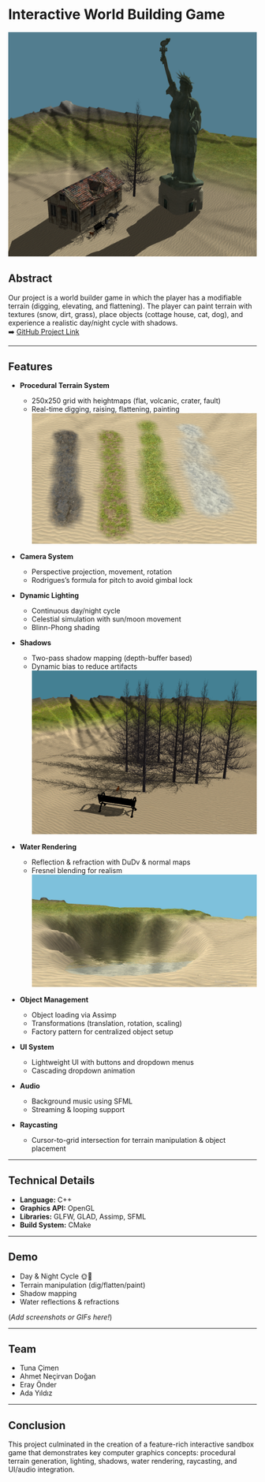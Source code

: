 # Interactive World Building Game

![Demo Screenshot](./screenshots/Objects.png)

## Abstract

Our project is a world builder game in which the player has a modifiable terrain (digging, elevating, and flattening). The player can paint terrain with textures (snow, dirt, grass), place objects (cottage house, cat, dog), and experience a realistic day/night cycle with shadows.  
➡️ [GitHub Project Link](https://github.com/ErayOnder/TerrainDemo)

---

## Features

- **Procedural Terrain System**

  - 250x250 grid with heightmaps (flat, volcanic, crater, fault)
  - Real-time digging, raising, flattening, painting  
    ![Demo Screenshot](./screenshots/TexturePaint.png)

- **Camera System**

  - Perspective projection, movement, rotation
  - Rodrigues’s formula for pitch to avoid gimbal lock

- **Dynamic Lighting**

  - Continuous day/night cycle
  - Celestial simulation with sun/moon movement
  - Blinn-Phong shading

- **Shadows**

  - Two-pass shadow mapping (depth-buffer based)
  - Dynamic bias to reduce artifacts  
    ![Demo Screenshot](./screenshots/shadow%20demonstration.png)

- **Water Rendering**

  - Reflection & refraction with DuDv & normal maps
  - Fresnel blending for realism  
    ![Demo Screenshot](./screenshots/lake.jpeg)

- **Object Management**

  - Object loading via Assimp
  - Transformations (translation, rotation, scaling)
  - Factory pattern for centralized object setup

- **UI System**

  - Lightweight UI with buttons and dropdown menus
  - Cascading dropdown animation

- **Audio**

  - Background music using SFML
  - Streaming & looping support

- **Raycasting**
  - Cursor-to-grid intersection for terrain manipulation & object placement

---

## Technical Details

- **Language:** C++
- **Graphics API:** OpenGL
- **Libraries:** GLFW, GLAD, Assimp, SFML
- **Build System:** CMake

---

## Demo

- Day & Night Cycle 🌞🌙
- Terrain manipulation (dig/flatten/paint)
- Shadow mapping
- Water reflections & refractions

(_Add screenshots or GIFs here!_)

---

## Team

- Tuna Çimen
- Ahmet Neçirvan Doğan
- Eray Önder
- Ada Yıldız

---

## Conclusion

This project culminated in the creation of a feature-rich interactive sandbox game that demonstrates key computer graphics concepts: procedural terrain generation, lighting, shadows, water rendering, raycasting, and UI/audio integration.
